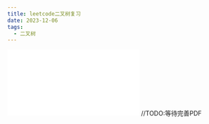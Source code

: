 ```yaml
---
title: leetcode二叉树复习
date: 2023-12-06
tags:
  - 二叉树
---
```


![](/images/posts/leetcode二叉树复习_231206_113928.pdf)
//TODO:等待完善PDF